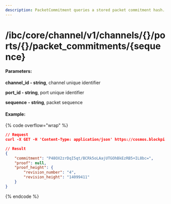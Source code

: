 ```yaml
---
description: PacketCommitment queries a stored packet commitment hash.
---
```


# /ibc/core/channel/v1/channels/{}/ports/{}/packet\_commitments/{sequence}

#### **Parameters:**

**channel\_id - string**, channel unique identifier

**port\_id - string**, port unique identifier

**sequence** **- string**, packet sequence

#### Example:

{% code overflow="wrap" %}
```json
// Request
curl -X GET -H 'Content-Type: application/json' https://cosmos.blockpi.network/lcd/v1/<your-api-key>/ibc/core/channel/v1/channels/channel-0/ports/transfer/packet_commitments/1

// Result
{
    "commitment": "P48OX2zrDqI5qt/BCRk5oLAajUTGOhBkEzRB5+IL8bc=",
    "proof": null,
    "proof_height": {
        "revision_number": "4",
        "revision_height": "14099411"
    }
}
```
{% endcode %}
